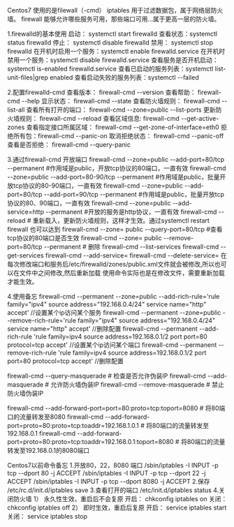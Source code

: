 Centos7 使用的是filewall（-cmd）
iptables 用于过滤数据包，属于网络层防火墙。
firewall 能够允许哪些服务可用，那些端口可用...属于更高一层的防火墙。

1.firewalld的基本使用
启动：  systemctl start firewalld
查看状态：systemctl status firewalld 
停止：  systemctl disable firewalld
禁用：  systemctl stop firewalld
在开机时启用一个服务：systemctl enable firewalld.service
在开机时禁用一个服务：systemctl disable firewalld.service
查看服务是否开机启动：systemctl is-enabled firewalld.service
查看已启动的服务列表：systemctl list-unit-files|grep enabled
查看启动失败的服务列表：systemctl --failed

2.配置firewalld-cmd
查看版本： firewall-cmd --version
查看帮助： firewall-cmd --help
显示状态： firewall-cmd --state
查看防火墙规则： firewall-cmd --list-all 
查看所有打开的端口： firewall-cmd --zone=public --list-ports
更新防火墙规则： firewall-cmd --reload
查看区域信息:  firewall-cmd --get-active-zones
查看指定接口所属区域： firewall-cmd --get-zone-of-interface=eth0
拒绝所有包：firewall-cmd --panic-on
取消拒绝状态： firewall-cmd --panic-off
查看是否拒绝： firewall-cmd --query-panic

3.通过firewall-cmd 开放端口
firewall-cmd --zone=public --add-port=80/tcp --permanent   #作用域是public，开放tcp协议的80端口，一直有效
firewall-cmd --zone=public --add-port=80-90/tcp --permanent #作用域是public，批量开放tcp协议的80-90端口，一直有效
firewall-cmd --zone=public --add-port=80/tcp  --add-port=90/tcp --permanent #作用域是public，批量开放tcp协议的80、90端口，一直有效
firewall-cmd --zone=public --add-service=http --permanent #开放的服务是http协议，一直有效
firewall-cmd --reload    # 重新载入，更新防火墙规则，这样才生效。通过systemctl restart firewall 也可以达到
firewall-cmd --zone= public --query-port=80/tcp  #查看tcp协议的80端口是否生效
firewall-cmd --zone= public --remove-port=80/tcp --permanent  # 删除
firewall-cmd --list-services
firewall-cmd --get-services
firewall-cmd --add-service=<service>
firewall-cmd --delete-service=<service>
在每次修改端口和服务后/etc/firewalld/zones/public.xml文件就会被修改,所以也可以在文件中之间修改,然后重新加载
使用命令实际也是在修改文件，需要重新加载才能生效。

 

4.使用备忘
firewall-cmd --permanent --zone=public --add-rich-rule='rule family="ipv4" source address="192.168.0.4/24" service name="http" accept'    //设置某个ip访问某个服务
firewall-cmd --permanent --zone=public --remove-rich-rule='rule family="ipv4" source address="192.168.0.4/24" service name="http" accept' //删除配置
firewall-cmd --permanent --add-rich-rule 'rule family=ipv4 source address=192.168.0.1/2 port port=80 protocol=tcp accept'     //设置某个ip访问某个端口
firewall-cmd --permanent --remove-rich-rule 'rule family=ipv4 source address=192.168.0.1/2 port port=80 protocol=tcp accept'     //删除配置

firewall-cmd --query-masquerade  # 检查是否允许伪装IP
firewall-cmd --add-masquerade    # 允许防火墙伪装IP
firewall-cmd --remove-masquerade # 禁止防火墙伪装IP

firewall-cmd --add-forward-port=port=80:proto=tcp:toport=8080   # 将80端口的流量转发至8080
firewall-cmd --add-forward-port=proto=80:proto=tcp:toaddr=192.168.1.0.1 # 将80端口的流量转发至192.168.0.1
firewall-cmd --add-forward-port=proto=80:proto=tcp:toaddr=192.168.0.1:toport=8080 # 将80端口的流量转发至192.168.0.1的8080端口

Centos7以前命令备忘
1.开放80，22，8080 端口
/sbin/iptables -I INPUT -p tcp --dport 80 -j ACCEPT
/sbin/iptables -I INPUT -p tcp --dport 22 -j ACCEPT
/sbin/iptables -I INPUT -p tcp --dport 8080 -j ACCEPT
2.保存
/etc/rc.d/init.d/iptables save
3.查看打开的端口
/etc/init.d/iptables status
4.关闭防火墙 
1） 永久性生效，重启后不会复原
开启： chkconfig iptables on
关闭： chkconfig iptables off
2） 即时生效，重启后复原
开启： service iptables start
关闭： service iptables stop